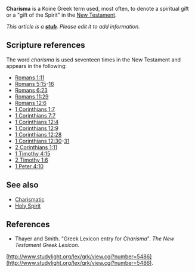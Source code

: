 **Charisma** is a Koine Greek term used, most often, to denote a
spiritual gift or a "gift of the Spirit" in the
[New Testament](New_Testament "New Testament").

*This article is a **[stub](http://www.theopedia.com/Category:Theopedia_stubs "Category:Theopedia stubs")**. Please edit it to add information.*
## Scripture references

The word *charisma* is used seventeen times in the New Testament
and appears in the following:

-   [Romans 1:11](http://wikible.org/en/Romans_1:11 "wikible:Romans 1:11")
-   [Romans 5:15](http://wikible.org/en/Romans_5:15 "wikible:Romans 5:15")-[16](http://wikible.org/en/Romans_5:16 "wikible:Romans 5:16")
-   [Romans 6:23](http://wikible.org/en/Romans_6:23 "wikible:Romans 6:23")
-   [Romans 11:29](http://wikible.org/en/Romans_11:29 "wikible:Romans 11:29")
-   [Romans 12:6](http://wikible.org/en/Romans_12:6 "wikible:Romans 12:6")
-   [1 Corinthians 1:7](http://wikible.org/en/1_Corinthians_1:7 "wikible:1 Corinthians 1:7")
-   [1 Corinthians 7:7](http://wikible.org/en/1_Corinthians_7:7 "wikible:1 Corinthians 7:7")
-   [1 Corinthians 12:4](http://wikible.org/en/1_Corinthians_12:4 "wikible:1 Corinthians 12:4")
-   [1 Corinthians 12:9](http://wikible.org/en/1_Corinthians_12:9 "wikible:1 Corinthians 12:9")
-   [1 Corinthians 12:28](http://wikible.org/en/1_Corinthians_12:28 "wikible:1 Corinthians 12:28")
-   [1 Corinthians 12:30](http://wikible.org/en/1_Corinthians_12:30 "wikible:1 Corinthians 12:30")-[31](http://wikible.org/en/1_Corinthians_12:31 "wikible:1 Corinthians 12:31")
-   [2 Corinthians 1:11](http://wikible.org/en/2_Corinthians_1:11 "wikible:2 Corinthians 1:11")
-   [1 Timothy 4:15](http://wikible.org/en/1_Timothy_4:15 "wikible:1 Timothy 4:15")
-   [2 Timothy 1:6](http://wikible.org/en/2_Timothy_1:6 "wikible:2 Timothy 1:6")
-   [1 Peter 4:10](http://wikible.org/en/1_Peter_4:10 "wikible:1 Peter 4:10")

## See also

-   [Charismatic](Charismatic "Charismatic")
-   [Holy Spirit](Holy_Spirit "Holy Spirit")

## References

-   Thayer and Smith. "Greek Lexicon entry for *Charisma*".
    *The New Testament Greek Lexicon*.

[http://www.studylight.org/lex/grk/view.cgi?number=5486](http://www.studylight.org/lex/grk/view.cgi?number=5486).




